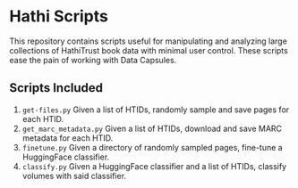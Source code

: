 # Hathi Scripts
This repository contains scripts useful for manipulating and analyzing large collections of HathiTrust book data with minimal user control. These scripts ease the pain of working with Data Capsules.

## Scripts Included
1. `get-files.py` Given a list of HTIDs, randomly sample and save pages for each HTID. 
2. `get_marc_metadata.py` Given a list of HTIDs, download and save MARC metadata for each HTID.
3. `finetune.py` Given a directory of randomly sampled pages, fine-tune a HuggingFace classifier.
4. `classify.py` Given a HuggingFace classifier and a list of HTIDs, classify volumes with said classifier.
